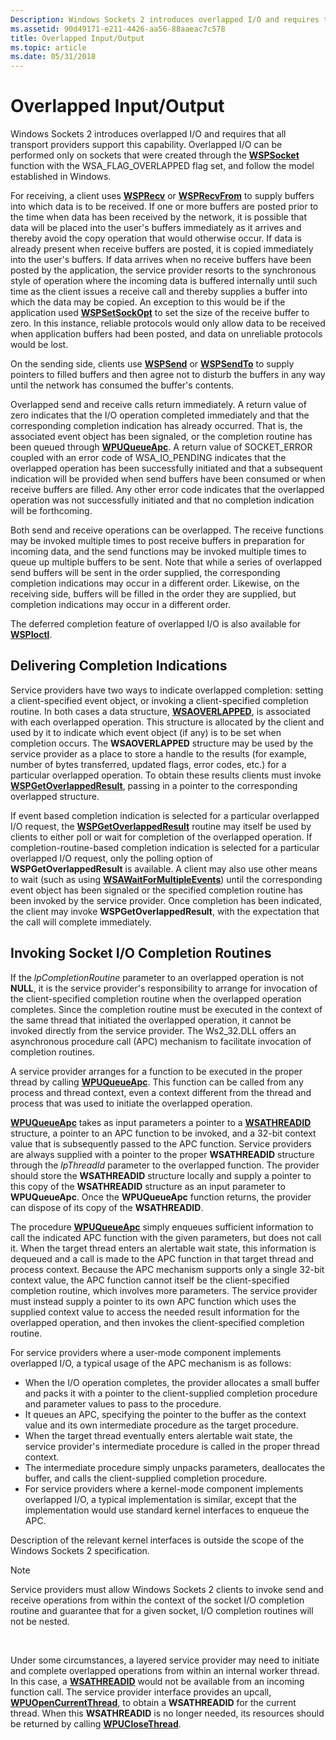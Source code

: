 ```yaml
---
Description: Windows Sockets 2 introduces overlapped I/O and requires that all transport providers support this capability.
ms.assetid: 90d49171-e211-4426-aa56-88aaeac7c578
title: Overlapped Input/Output
ms.topic: article
ms.date: 05/31/2018
---
```


# Overlapped Input/Output

Windows Sockets 2 introduces overlapped I/O and requires that all transport providers support this capability. Overlapped I/O can be performed only on sockets that were created through the [**WSPSocket**](/windows/desktop/api/Ws2spi/nc-ws2spi-lpwspsocket) function with the WSA\_FLAG\_OVERLAPPED flag set, and follow the model established in Windows.

For receiving, a client uses [**WSPRecv**](https://msdn.microsoft.com/library/ms742288(v=VS.85).aspx) or [**WSPRecvFrom**](https://msdn.microsoft.com/library/ms742287(v=VS.85).aspx) to supply buffers into which data is to be received. If one or more buffers are posted prior to the time when data has been received by the network, it is possible that data will be placed into the user's buffers immediately as it arrives and thereby avoid the copy operation that would otherwise occur. If data is already present when receive buffers are posted, it is copied immediately into the user's buffers. If data arrives when no receive buffers have been posted by the application, the service provider resorts to the synchronous style of operation where the incoming data is buffered internally until such time as the client issues a receive call and thereby supplies a buffer into which the data may be copied. An exception to this would be if the application used [**WSPSetSockOpt**](https://msdn.microsoft.com/library/ms742293(v=VS.85).aspx) to set the size of the receive buffer to zero. In this instance, reliable protocols would only allow data to be received when application buffers had been posted, and data on unreliable protocols would be lost.

On the sending side, clients use [**WSPSend**](https://msdn.microsoft.com/library/ms742292(v=VS.85).aspx) or [**WSPSendTo**](https://msdn.microsoft.com/library/ms742291(v=VS.85).aspx) to supply pointers to filled buffers and then agree not to disturb the buffers in any way until the network has consumed the buffer's contents.

Overlapped send and receive calls return immediately. A return value of zero indicates that the I/O operation completed immediately and that the corresponding completion indication has already occurred. That is, the associated event object has been signaled, or the completion routine has been queued through [**WPUQueueApc**](/windows/desktop/api/Ws2spi/nf-ws2spi-wpuqueueapc). A return value of SOCKET\_ERROR coupled with an error code of WSA\_IO\_PENDING indicates that the overlapped operation has been successfully initiated and that a subsequent indication will be provided when send buffers have been consumed or when receive buffers are filled. Any other error code indicates that the overlapped operation was not successfully initiated and that no completion indication will be forthcoming.

Both send and receive operations can be overlapped. The receive functions may be invoked multiple times to post receive buffers in preparation for incoming data, and the send functions may be invoked multiple times to queue up multiple buffers to be sent. Note that while a series of overlapped send buffers will be sent in the order supplied, the corresponding completion indications may occur in a different order. Likewise, on the receiving side, buffers will be filled in the order they are supplied, but completion indications may occur in a different order.

The deferred completion feature of overlapped I/O is also available for [**WSPIoctl**](https://msdn.microsoft.com/library/ms742282(v=VS.85).aspx).

## Delivering Completion Indications

Service providers have two ways to indicate overlapped completion: setting a client-specified event object, or invoking a client-specified completion routine. In both cases a data structure, [**WSAOVERLAPPED**](/windows/desktop/api/Winsock2/ns-winsock2-wsaoverlapped), is associated with each overlapped operation. This structure is allocated by the client and used by it to indicate which event object (if any) is to be set when completion occurs. The **WSAOVERLAPPED** structure may be used by the service provider as a place to store a handle to the results (for example, number of bytes transferred, updated flags, error codes, etc.) for a particular overlapped operation. To obtain these results clients must invoke [**WSPGetOverlappedResult**](/windows/desktop/api/Ws2spi/nc-ws2spi-lpwspgetoverlappedresult), passing in a pointer to the corresponding overlapped structure.

If event based completion indication is selected for a particular overlapped I/O request, the [**WSPGetOverlappedResult**](/windows/desktop/api/Ws2spi/nc-ws2spi-lpwspgetoverlappedresult) routine may itself be used by clients to either poll or wait for completion of the overlapped operation. If completion-routine-based completion indication is selected for a particular overlapped I/O request, only the polling option of **WSPGetOverlappedResult** is available. A client may also use other means to wait (such as using [**WSAWaitForMultipleEvents**](/windows/desktop/api/Winsock2/nf-winsock2-wsawaitformultipleevents)) until the corresponding event object has been signaled or the specified completion routine has been invoked by the service provider. Once completion has been indicated, the client may invoke **WSPGetOverlappedResult**, with the expectation that the call will complete immediately.

## Invoking Socket I/O Completion Routines

If the *lpCompletionRoutine* parameter to an overlapped operation is not **NULL**, it is the service provider's responsibility to arrange for invocation of the client-specified completion routine when the overlapped operation completes. Since the completion routine must be executed in the context of the same thread that initiated the overlapped operation, it cannot be invoked directly from the service provider. The Ws2\_32.DLL offers an asynchronous procedure call (APC) mechanism to facilitate invocation of completion routines.

A service provider arranges for a function to be executed in the proper thread by calling [**WPUQueueApc**](/windows/desktop/api/Ws2spi/nf-ws2spi-wpuqueueapc). This function can be called from any process and thread context, even a context different from the thread and process that was used to initiate the overlapped operation.

[**WPUQueueApc**](/windows/desktop/api/Ws2spi/nf-ws2spi-wpuqueueapc) takes as input parameters a pointer to a [**WSATHREADID**](/windows/desktop/api/Ws2spi/ns-ws2spi-wsathreadid) structure, a pointer to an APC function to be invoked, and a 32-bit context value that is subsequently passed to the APC function. Service providers are always supplied with a pointer to the proper **WSATHREADID** structure through the *lpThreadId* parameter to the overlapped function. The provider should store the **WSATHREADID** structure locally and supply a pointer to this copy of the **WSATHREADID** structure as an input parameter to **WPUQueueApc**. Once the **WPUQueueApc** function returns, the provider can dispose of its copy of the **WSATHREADID**.

The procedure [**WPUQueueApc**](/windows/desktop/api/Ws2spi/nf-ws2spi-wpuqueueapc) simply enqueues sufficient information to call the indicated APC function with the given parameters, but does not call it. When the target thread enters an alertable wait state, this information is dequeued and a call is made to the APC function in that target thread and process context. Because the APC mechanism supports only a single 32-bit context value, the APC function cannot itself be the client-specified completion routine, which involves more parameters. The service provider must instead supply a pointer to its own APC function which uses the supplied context value to access the needed result information for the overlapped operation, and then invokes the client-specified completion routine.

For service providers where a user-mode component implements overlapped I/O, a typical usage of the APC mechanism is as follows:

-   When the I/O operation completes, the provider allocates a small buffer and packs it with a pointer to the client-supplied completion procedure and parameter values to pass to the procedure.
-   It queues an APC, specifying the pointer to the buffer as the context value and its own intermediate procedure as the target procedure.
-   When the target thread eventually enters alertable wait state, the service provider's intermediate procedure is called in the proper thread context.
-   The intermediate procedure simply unpacks parameters, deallocates the buffer, and calls the client-supplied completion procedure.
-   For service providers where a kernel-mode component implements overlapped I/O, a typical implementation is similar, except that the implementation would use standard kernel interfaces to enqueue the APC.

Description of the relevant kernel interfaces is outside the scope of the Windows Sockets 2 specification.

> [!Note]  
> Service providers must allow Windows Sockets 2 clients to invoke send and receive operations from within the context of the socket I/O completion routine and guarantee that for a given socket, I/O completion routines will not be nested.

 

Under some circumstances, a layered service provider may need to initiate and complete overlapped operations from within an internal worker thread. In this case, a [**WSATHREADID**](/windows/desktop/api/Ws2spi/ns-ws2spi-wsathreadid) would not be available from an incoming function call. The service provider interface provides an upcall, [**WPUOpenCurrentThread**](/windows/desktop/api/Ws2spi/nf-ws2spi-wpuopencurrentthread), to obtain a **WSATHREADID** for the current thread. When this **WSATHREADID** is no longer needed, its resources should be returned by calling [**WPUCloseThread**](/windows/desktop/api/Ws2spi/nf-ws2spi-wpuclosethread).

 

 



